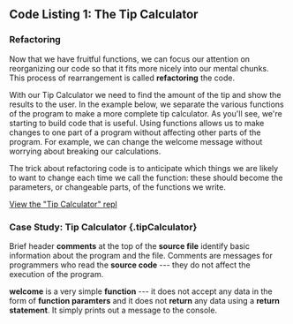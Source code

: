 Code Listing 1: The Tip Calculator
----------------------------------

### Refactoring

Now that we have fruitful functions, we can focus our attention on 
reorganizing our code so that it fits more nicely into our mental chunks.  
This process of rearrangement is called **refactoring** the code.  
 
With our Tip Calculator we need to find the amount 
of the tip and show the results to the user. In the example below, 
we separate the various functions of the program to make a more 
complete tip calculator. As you'll see, we're starting to build code 
that is useful. Using functions allows us to make changes to one 
part of a program without affecting other parts of the program. For 
example, we can change the welcome message without worrying about 
breaking our calculations.

The trick about refactoring code is to anticipate which things we 
are likely to want to change each time we call the function: these 
should become the parameters, or changeable parts, of the functions 
we write.

[View the "Tip Calculator" repl](examples/tip2.py)

### Case Study: Tip Calculator {.tipCalculator}

<aside data-line-number="1">

Brief header **comments** at the top of the **source file** 
identify basic information about the program and the file.
Comments are messages for programmers who read the **source
code** --- they do not affect the execution of the program.

</aside>

<aside data-line-number="14">

**welcome** is a very simple **function** --- it does not accept
any data in the form of **function paramters** and it does not
**return** any data using a **return statement**. It simply prints out a
message to the console.

</aside>
